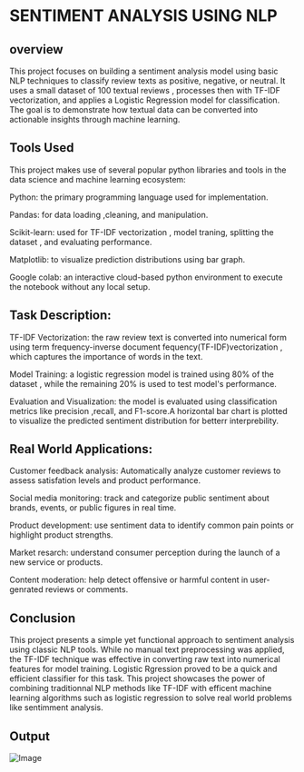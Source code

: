 # SENTIMENT ANALYSIS USING NLP

## overview

This project focuses on building a sentiment analysis model using basic NLP techniques to classify review texts as positive, negative, or neutral. It uses a small dataset of 100 textual reviews , processes then with TF-IDF vectorization, and applies a Logistic Regression model for classification. The goal is to demonstrate how textual data can be converted into actionable insights through machine learning.

## Tools Used 

This project makes use of several popular python libraries and tools in the data science and machine learning ecosystem:

Python: the primary programming language used for implementation.

Pandas: for data loading ,cleaning, and manipulation.

Scikit-learn: used for TF-IDF vectorization , model traning, splitting the dataset , and evaluating performance.

Matplotlib: to visualize prediction distributions using bar graph.

Google colab: an interactive cloud-based python environment to execute the notebook without any local setup.

## Task Description:

TF-IDF Vectorization: the raw review text is converted into numerical form using term frequency-inverse document fequency(TF-IDF)vectorization , which captures the importance of words in the text.

Model  Training: a logistic regression model is trained using 80% of the dataset , while the remaining 20% is used to test model's performance.

Evaluation and Visualization: the model is evaluated using classification metrics like precision ,recall, and F1-score.A horizontal bar chart is plotted to visualize the predicted sentiment distribution for betterr interprebility.

## Real World Applications:

Customer feedback analysis: Automatically analyze customer reviews to assess satisfation levels and product performance.

Social media monitoring: track and categorize public sentiment about brands, events, or public figures in real time.

Product development: use sentiment data to identify common pain points or highlight product strengths.

Market resarch: understand consumer perception during the launch of a new service or products.

Content moderation: help detect offensive or harmful content in user-genrated reviews or comments.

## Conclusion 

This project presents a simple yet functional approach to sentiment analysis using classic NLP tools. While no manual text preprocessing was applied, the TF-IDF technique was effective in converting raw text into numerical
features for model training. Logistic Rgression proved to be a quick and efficient classifier for this task.
This project showcases the power of combining traditionnal NLP methods like TF-IDF with efficent machine learning algorithms such as logistic regression to solve real world problems like sentimment analysis. 

## Output

![Image](https://github.com/user-attachments/assets/c760dfd4-3c19-49c3-9611-26fa7bc73336)









